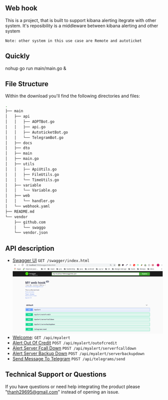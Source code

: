 ## Web hook

This is a project, that is built to support kibana alerting itegrate with other system. It's reposibility is a middleware between kibana alerting and other system 
````
Note: other system in this use case are Remote and autoticket
````

## Quickly
nohup go run main/main.go &

## File Structure

Within the download you'll find the following directories and files:
```bash
.
├── main
│   ├── api
│   │   ├── AOPTBot.go
│   │   ├── api.go
│   │   ├── AutoticketBot.go
│   │   └── TelegramBot.go
│   ├── docs
│   ├── dto
│   ├── main
│   ├── main.go
│   ├── utils
│   │   ├── ApiUtils.go
│   │   ├── FileUtils.go
│   │   └── TimeUtils.go
│   ├── variable
│   │   └── Variable.go
│   ├── web
│   │   └── handler.go
│   └── webhook.yaml
├── README.md
└── vendor
    ├── github.com
    │   └── swaggo
    └── vendor.json

```
## API description
* [Swagger UI]() `GET /swagger/index.html`
![alt text](main/docs/swaggerui.png)
* [Welcome](main/docs/welcome.md): `GET /api/myalert`
* [Alert Out Of Credit](main/docs/alertingOutOfCredit.md) `POST /api/myalert/outofcredit`
* [Alert Server Fcall Down](main/docs/alertingServerFcallDown.md) `POST /api/myalert/serverfcalldown`
* [Alert Server Backup Down](main/docs/alertingServerBackupDown.md) `POST /api/myalert/serverbackupdown`
* [Send Message To Telegram](main/docs/sendTelegram.md) `POST /api/telegrams/send`
## Technical Support or Questions
If you have questions or need help integrating the product please "thanh29695@gmail.com" instead of opening an issue.

